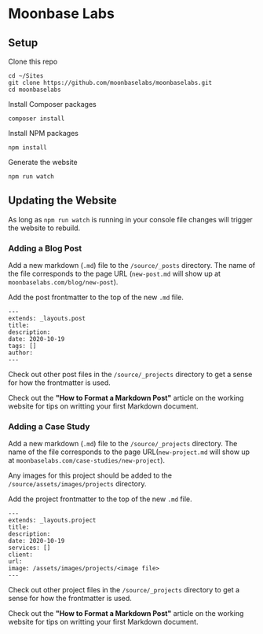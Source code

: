 # Moonbase Labs

## Setup

Clone this repo
```
cd ~/Sites
git clone https://github.com/moonbaselabs/moonbaselabs.git
cd moonbaselabs
```
Install Composer packages
```
composer install
```

Install NPM packages
```
npm install
```

Generate the website

```
npm run watch
```

## Updating the Website

As long as `npm run watch` is running in your console file changes will trigger the website to rebuild.

### Adding a Blog Post

Add a new markdown (`.md`) file to the `/source/_posts` directory. The name of the file corresponds to the page URL (`new-post.md` will show up at `moonbaselabs.com/blog/new-post`).

Add the post frontmatter to the top of the new `.md` file.
```
---
extends: _layouts.post
title:
description:
date: 2020-10-19
tags: []
author:
---
```
Check out other post files in the `/source/_projects` directory to get a sense for how the frontmatter is used.

Check out the **"How to Format a Markdown Post"** article on the working website for tips on writting your first Markdown document.

### Adding a Case Study

Add a new markdown (`.md`) file to the `/source/_projects` directory. The name of the file corresponds to the page URL(`new-project.md` will show up at `moonbaselabs.com/case-studies/new-project`).

Any images for this project should be added to the `/source/assets/images/projects` directory.

Add the project frontmatter to the top of the new `.md` file.
```
---
extends: _layouts.project
title:
description:
date: 2020-10-19
services: []
client:
url:
image: /assets/images/projects/<image file>
---
```

Check out other project files in the `/source/_projects` directory to get a sense for how the frontmatter is used.

Check out the **"How to Format a Markdown Post"** article on the working website for tips on writting your first Markdown document.
